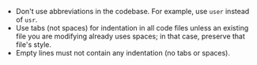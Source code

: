 - Don't use abbreviations in the codebase. For example, use `user` instead of `usr`.
- Use tabs (not spaces) for indentation in all code files unless an existing file you are modifying already uses spaces; in that case, preserve that file's style.
- Empty lines must not contain any indentation (no tabs or spaces).